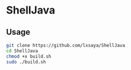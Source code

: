 # ShellJava
## Usage
   ```bash
   git clone https://github.com/lxsaya/ShellJava
   cd ShellJava
   chmod +x build.sh
   sudo ./build.sh
